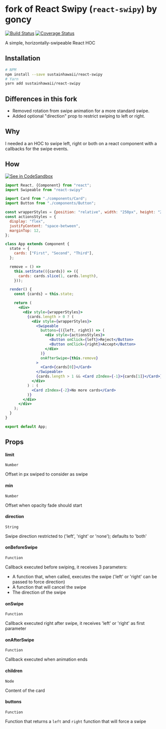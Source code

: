 # fork of React Swipy (`react-swipy`) by goncy
[![Build Status](https://travis-ci.org/goncy/react-swipy.svg?branch=master)](https://travis-ci.org/goncy/react-swipy)
[![Coverage Status](https://coveralls.io/repos/github/goncy/react-swipy/badge.svg?branch=master)](https://coveralls.io/github/goncy/react-swipy?branch=master)

A simple, horizontally-swipeable React HOC

## Installation
```sh
# NPM
npm install --save sustainhawaii/react-swipy
# Yarn
yarn add sustainhawaii/react-swipy
```

## Differences in this fork
 * Removed rotation from swipe animation for a more standard swipe.
 * Added optional "direction" prop to restrict swiping to left or right.

## Why
I needed a an HOC to swipe left, right or both on a react component with a callbacks for the swipe events.

## How
[![See in CodeSandbox](https://codesandbox.io/static/img/play-codesandbox.svg)](https://codesandbox.io/s/5x53pnrn3x)
```jsx
import React, {Component} from "react";
import Swipeable from "react-swipy"

import Card from "./components/Card";
import Button from "./components/Button";

const wrapperStyles = {position: "relative", width: "250px", height: "250px"};
const actionsStyles = {
  display: "flex",
  justifyContent: "space-between",
  marginTop: 12,
};

class App extends Component {
  state = {
    cards: ["First", "Second", "Third"],
  };

  remove = () =>
    this.setState(({cards}) => ({
      cards: cards.slice(1, cards.length),
    }));

  render() {
    const {cards} = this.state;

    return (
      <div>
        <div style={wrapperStyles}>
          {cards.length > 0 ? (
            <div style={wrapperStyles}>
              <Swipeable
                buttons={({left, right}) => (
                  <div style={actionsStyles}>
                    <Button onClick={left}>Reject</Button>
                    <Button onClick={right}>Accept</Button>
                  </div>
                )}
                onAfterSwipe={this.remove}
              >
                <Card>{cards[0]}</Card>
              </Swipeable>
              {cards.length > 1 && <Card zIndex={-1}>{cards[1]}</Card>}
            </div>
          ) : (
            <Card zIndex={-2}>No more cards</Card>
          )}
        </div>
      </div>
    );
  }
}

export default App;
```

## Props

#### limit
`Number`

Offset in px swiped to consider as swipe

#### min
`Number`

Offset when opacity fade should start

#### direction
`String`

Swipe direction restricted to ('left', 'right' or 'none'); defaults to 'both'

#### onBeforeSwipe
`Function`

Callback executed before swiping, it receives 3 parameters:
* A function that, when called, executes the swipe ('left' or 'right' can be passed to force direction)
* A function that will cancel the swipe
* The direction of the swipe

#### onSwipe
`Function`

Callback executed right after swipe, it receives 'left' or 'right' as first parameter

#### onAfterSwipe
`Function`

Callback executed when animation ends

#### children
`Node`

Content of the card

#### buttons
`Function`

Function that returns a `left` and `right` function that will force a swipe
